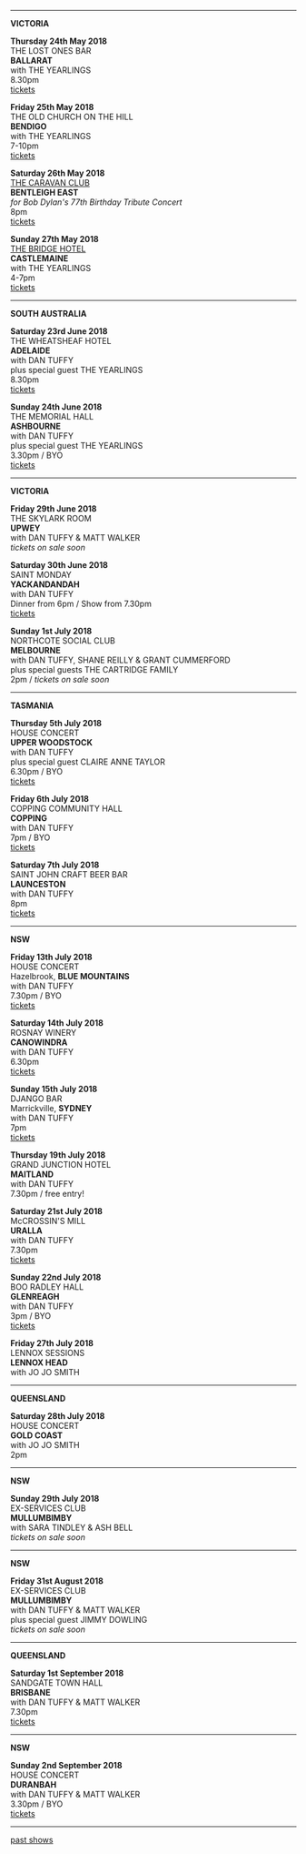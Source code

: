 * * * * *

**VICTORIA**

**Thursday 24th May 2018**\
THE LOST ONES BAR\
**BALLARAT**  
with THE YEARLINGS    
8.30pm  
[tickets](https://www.tickettailor.com/events/thelostonesgallerybasementbar/148419)  

**Friday 25th May 2018**\
THE OLD CHURCH ON THE HILL\
**BENDIGO**  
with THE YEARLINGS    
7-10pm  
[tickets](http://www.trybooking.com/UIZK)  

**Saturday 26th May 2018**\
[THE CARAVAN CLUB](http://www.caravanmusic.com.au/)\
**BENTLEIGH EAST**  
*for Bob Dylan's 77th Birthday Tribute Concert*      
8pm  
[tickets](https://www.trybooking.com/book/event?eid=363026&)   

**Sunday 27th May 2018**\
[THE BRIDGE HOTEL](https://thebridgehotelcastlemaine.com/gigs/)\
**CASTLEMAINE**  
with THE YEARLINGS    
4-7pm  
[tickets](http://www.trybooking.com/UIZC)  

* * * * *

**SOUTH AUSTRALIA**

**Saturday 23rd June 2018**   
THE WHEATSHEAF HOTEL  
**ADELAIDE**  
with DAN TUFFY  
plus special guest THE YEARLINGS  
8.30pm  
[tickets](www.trybooking.com/VNQE)  
  
**Sunday 24th June 2018**  
THE MEMORIAL HALL  
**ASHBOURNE**   
with DAN TUFFY  
plus special guest THE YEARLINGS    
3.30pm / BYO  
[tickets](www.trybooking.com/VNQE)  
  
* * * * *

**VICTORIA**

**Friday 29th June 2018**  
THE SKYLARK ROOM  
**UPWEY**  
with DAN TUFFY & MATT WALKER  
*tickets on sale soon*    

**Saturday 30th June 2018**  
SAINT MONDAY  
**YACKANDANDAH**  
with DAN TUFFY  
Dinner from 6pm / Show from 7.30pm  
[tickets](www.trybooking.com/VNQO)  
 
**Sunday 1st July 2018**  
NORTHCOTE SOCIAL CLUB  
**MELBOURNE**  
with DAN TUFFY, SHANE REILLY & GRANT CUMMERFORD  
plus special guests THE CARTRIDGE FAMILY  
2pm / *tickets on sale soon*  
 
* * * * *   

**TASMANIA**

**Thursday 5th July 2018**  
HOUSE CONCERT  
**UPPER WOODSTOCK**  
with DAN TUFFY  
plus special guest CLAIRE ANNE TAYLOR  
6.30pm / BYO  
[tickets](www.trybooking.com/VQOJ)  
  
**Friday 6th July 2018**  
COPPING COMMUNITY HALL  
**COPPING**  
with DAN TUFFY  
7pm / BYO  
[tickets](www.trybooking.com/VORU)  

**Saturday 7th July 2018**  
SAINT JOHN CRAFT BEER BAR  
**LAUNCESTON**  
with DAN TUFFY  
8pm  
[tickets](www.trybooking.com/VOSQ)  

* * * * *   

**NSW**  
  
**Friday 13th July 2018**  
HOUSE CONCERT  
Hazelbrook, **BLUE MOUNTAINS**  
with DAN TUFFY  
7.30pm / BYO  
[tickets](www.trybooking.com/VPAH)  

**Saturday 14th July 2018**  
ROSNAY WINERY  
**CANOWINDRA**  
with DAN TUFFY  
6.30pm  
[tickets](www.trybooking.com/VQWZ)  
   
**Sunday 15th July 2018**  
DJANGO BAR  
Marrickville, **SYDNEY**  
with DAN TUFFY  
7pm  
[tickets](https://www.stickytickets.com.au/68553)    
 
**Thursday 19th July 2018**  
GRAND JUNCTION HOTEL  
**MAITLAND**  
with DAN TUFFY  
7.30pm / free entry!  

**Saturday 21st July 2018**  
McCROSSIN'S MILL    
**URALLA**  
with DAN TUFFY  
7.30pm  
[tickets](www.trybooking.com/VSKT)  
      
**Sunday 22nd July 2018**  
BOO RADLEY HALL  
**GLENREAGH**  
with DAN TUFFY  
3pm / BYO  
[tickets](www.trybooking.com/VQOE)    

**Friday 27th July 2018**  
LENNOX SESSIONS  
**LENNOX HEAD**  
with JO JO SMITH  

* * * * *   

**QUEENSLAND**  

**Saturday 28th July 2018**  
HOUSE CONCERT  
**GOLD COAST**  
with JO JO SMITH  
2pm  

* * * * *   

**NSW**   

**Sunday 29th July 2018**  
EX-SERVICES CLUB  
**MULLUMBIMBY**  
with SARA TINDLEY & ASH BELL  
*tickets on sale soon*  

* * * * *   

**NSW**    

**Friday 31st August 2018**  
EX-SERVICES CLUB  
**MULLUMBIMBY**  
with DAN TUFFY & MATT WALKER  
plus special guest JIMMY DOWLING  
*tickets on sale soon*  
  
* * * * *   

**QUEENSLAND**    

**Saturday 1st September 2018**  
SANDGATE TOWN HALL  
**BRISBANE**  
with DAN TUFFY & MATT WALKER  
7.30pm  
[tickets](https://www.trybooking.com/356253)  

* * * * *   

**NSW**    
 
**Sunday 2nd September 2018**  
HOUSE CONCERT  
**DURANBAH**  
with DAN TUFFY & MATT WALKER  
3.30pm / BYO  
[tickets](www.trybooking.com/VPAO)  
  
* * * * *       

[past shows](?p=shows/archive/)